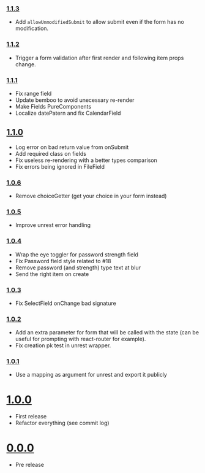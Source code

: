 ### [1.1.3](https://github.com/Kozea/formol/compare/v1.1.2...v1.1.3)

* Add `allowUnmodifiedSubmit` to allow submit even if the form has no modification.

### [1.1.2](https://github.com/Kozea/formol/compare/v1.1.1...v1.1.2)

* Trigger a form validation after first render and following item props change.

### [1.1.1](https://github.com/Kozea/formol/compare/v1.1.0...v1.1.1)

* Fix range field
* Update bemboo to avoid unecessary re-render
* Make Fields PureComponents
* Localize datePatern and fix CalendarField

## [1.1.0](https://github.com/Kozea/formol/compare/v1.0.6...v1.1.0)

* Log error on bad return value from onSubmit
* Add required class on fields
* Fix useless re-rendering with a better types comparison
* Fix errors being ignored in FileField

### [1.0.6](https://github.com/Kozea/formol/compare/v1.0.5...v1.0.6)

* Remove choiceGetter (get your choice in your form instead)

### [1.0.5](https://github.com/Kozea/formol/compare/v1.0.4...v1.0.5)

* Improve unrest error handling

### [1.0.4](https://github.com/Kozea/formol/compare/v1.0.3...v1.0.4)

* Wrap the eye toggler for password strength field
* Fix Password field style related to #18
* Remove password (and strength) type text at blur
* Send the right item on create

### [1.0.3](https://github.com/Kozea/formol/compare/v1.0.2...v1.0.3)

* Fix SelectField onChange bad signature

### [1.0.2](https://github.com/Kozea/formol/compare/v1.0.1...v1.0.2)

* Add an extra parameter for form that will be called with the state (can be useful for prompting with react-router for example).
* Fix creation pk test in unrest wrapper.

### [1.0.1](https://github.com/Kozea/formol/compare/v1.0.0...v1.0.1)

* Use a mapping as argument for unrest and export it publicly

# [1.0.0](https://github.com/Kozea/formol/compare/v0.0.0...v1.0.0)

* First release
* Refactor everything (see commit log)

# [0.0.0](https://github.com/Kozea/formol/compare/...v0.0.0)

* Pre release
